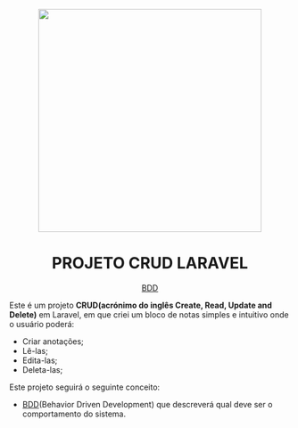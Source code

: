 <p align="center"><a href="https://laravel.com" target="_blank"><img src="https://raw.githubusercontent.com/laravel/art/master/logo-lockup/5%20SVG/2%20CMYK/1%20Full%20Color/laravel-logolockup-cmyk-red.svg" width="400"></a></p>

<h1 align="center">PROJETO CRUD LARAVEL</h1>

<p align="center">
<a href="./Crud-laravel/README.md">BDD</a>
</p>

<p>
Este é um projeto <strong>CRUD(acrónimo do inglês Create, Read, Update and Delete)</strong> em Laravel,
em que criei um bloco de notas simples e intuitivo onde o usuário poderá:

- Criar anotações;
- Lê-las;
- Edita-las;
- Deleta-las;

Este projeto seguirá o seguinte conceito: 
</br>
- <a href="./Crud-laravel/README.md">BDD</a>(Behavior Driven Development) que descreverá qual deve ser o comportamento do sistema.
</p>

